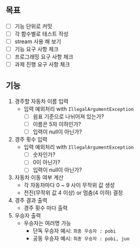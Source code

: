 ## 목표
- [ ] 기능 단위로 커밋
- [ ] 각 함수별로 테스트 작성
- [ ] stream 사용 해 보기
- [ ] 기능 요구 사항 체크
- [ ] 프로그래밍 요구 사항 체크
- [ ] 과제 진행 요구 사항 체크

## 기능
1. 경주할 자동차 이름 입력
   - 입력 예외처리 with `IllegalArgumentException`
     - [ ] 쉼표 기준으로 나뉘어져 있는가?
     - [ ] 이름은 5자 이하인가?
     - [ ] 입력이 null이 아닌가?

2. 경주 횟수 입력
   - 입력 예외처리 with `IllegalArgumentException`
     - [ ] 숫자인가?
     - [ ] 0이 아닌가?
     - [ ] 입력이 null이 아닌가?
3. 자동차 이동 여부 계산
   - 각 자동차마다 0 ~ 9 사이 무작위 값 생성
   - 전진(무작위 값 4 이상) or 멈춤(4 이하) 결정
4. 경주 결과 출력
   - 경주 횟수 마다 출력
5. 우승자 출력
   - 우승자는 여러명 가능
     - 단독 우승자 예시: `최종 우승자 : pobi`
     - 공동 우승자 예시: `최종 우승자 : pobi, jun`

